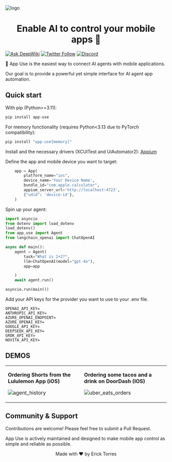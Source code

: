 ![logo](https://github.com/user-attachments/assets/d5747763-7788-4936-be90-6c22ed856d14)



<h1 align="center">Enable AI to control your mobile apps 🤖</h1>


[![Ask DeepWiki](https://deepwiki.com/badge.svg)](https://deepwiki.com/erickjtorres/app_use)
[![Twitter Follow](https://img.shields.io/twitter/follow/Erick?style=social)](https://x.com/itsericktorres)
[![Discord](https://img.shields.io/discord/1381129368847384597?color=7289DA&label=Discord&logo=discord&logoColor=white)](https://discord.gg/V9mW8UJ6tx)


📱 App Use is the easiest way to connect AI agents with mobile applications.

Our goal is to provide a powerful yet simple interface for AI agent app automation.

## Quick start

With pip (Python>=3.11):

```bash
pip install app-use
```

For memory functionality (requires Python<3.13 due to PyTorch compatibility):  

```bash
pip install "app-use[memory]"
```

Install and the necessary drivers (XCUITest and UiAutomator2): [Appium](https://appium.io/docs/en/latest/)

Define the app and mobile device you want to target:

```python
    app = App(
        platform_name="ios",
        device_name='Your Device Name',
        bundle_id="com.apple.calculator",
        appium_server_url='http://localhost:4723',
        {"udid": 'device-id'},
    )
```

Spin up your agent:

```python
import asyncio
from dotenv import load_dotenv
load_dotenv()
from app_use import Agent
from langchain_openai import ChatOpenAI

async def main():
    agent = Agent(
        task="What is 2+2?",
        llm=ChatOpenAI(model="gpt-4o"),
        app=app

    )
    await agent.run()

asyncio.run(main())
```


Add your API keys for the provider you want to use to your .env file.

```
OPENAI_API_KEY=
ANTHROPIC_API_KEY=
AZURE_OPENAI_ENDPOINT=
AZURE_OPENAI_KEY=
GOOGLE_API_KEY=
DEEPSEEK_API_KEY=
GROK_API_KEY=
NOVITA_API_KEY=
```

## DEMOS

<table>
<tr>
<td width="15%">

**Ordering Shorts from the Lululemon App (iOS)**

![agent_history](https://github.com/user-attachments/assets/f6130f2e-48c6-4130-8146-1bd141ea101a)

</td>
<td width="15%">

**Ordering some tacos and a drink on DoorDash (IOS)**

![uber_eats_orders](https://github.com/user-attachments/assets/70789f61-ca55-4888-a87e-2dbba964cfc5)


</td>
</tr>
</table>


## Community & Support

Contributions are welcome! Please feel free to submit a Pull Request.

App Use is actively maintained and designed to make mobile app control as simple and reliable as possible.

        
<div align="center">
Made with ❤️ by Erick Torres
 </div>
